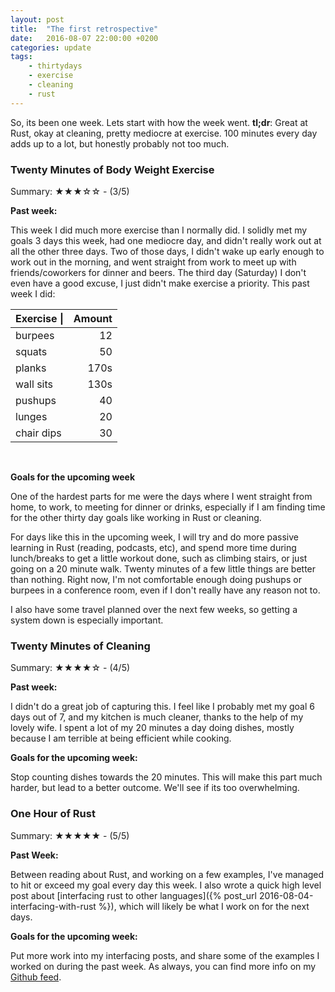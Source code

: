 ```yaml
---
layout: post
title:  "The first retrospective"
date:   2016-08-07 22:00:00 +0200
categories: update
tags:
    - thirtydays
    - exercise
    - cleaning
    - rust
---
```


So, its been one week. Lets start with how the week went. **tl;dr**: Great at Rust, okay at cleaning, pretty mediocre at exercise. 100 minutes every day adds up to a lot, but honestly probably not too much.

### Twenty Minutes of Body Weight Exercise

Summary: &#9733;&#9733;&#9733;&#9734;&#9734; - (3/5)

**Past week:**

This week I did much more exercise than I normally did. I solidly met my goals 3 days this week, had one mediocre day, and didn't really work out at all the other three days. Two of those days, I didn't wake up early enough to work out in the morning, and went straight from work to meet up with friends/coworkers for dinner and beers. The third day (Saturday) I don't even have a good excuse, I just didn't make exercise a priority. This past week I did:

Exercise \| | Amount
:-----------|---------:
burpees     | 12
squats      | 50
planks      | 170s
wall sits   | 130s
pushups     | 40
lunges      | 20
chair dips  | 30

<br>

**Goals for the upcoming week**

One of the hardest parts for me were the days where I went straight from home, to work, to meeting for dinner or drinks, especially if I am finding time for the other thirty day goals like working in Rust or cleaning.

For days like this in the upcoming week, I will try and do more passive learning in Rust (reading, podcasts, etc), and spend more time during lunch/breaks to get a little workout done, such as climbing stairs, or just going on a 20 minute walk. Twenty minutes of a few little things are better than nothing. Right now, I'm not comfortable enough doing pushups or burpees in a conference room, even if I don't really have any reason not to.

I also have some travel planned over the next few weeks, so getting a system down is especially important.

### Twenty Minutes of Cleaning

Summary: &#9733;&#9733;&#9733;&#9733;&#9734; - (4/5)

**Past week:**

I didn't do a great job of capturing this. I feel like I probably met my goal 6 days out of 7, and my kitchen is much cleaner, thanks to the help of my lovely wife. I spent a lot of my 20 minutes a day doing dishes, mostly because I am terrible at being efficient while cooking.

**Goals for the upcoming week:**

Stop counting dishes towards the 20 minutes. This will make this part much harder, but lead to a better outcome. We'll see if its too overwhelming.

### One Hour of Rust

Summary: &#9733;&#9733;&#9733;&#9733;&#9733; - (5/5)

**Past Week:**

Between reading about Rust, and working on a few examples, I've managed to hit or exceed my goal every day this week. I also wrote a quick high level post about [interfacing rust to other languages]({% post_url 2016-08-04-interfacing-with-rust %}), which will likely be what I work on for the next days.

**Goals for the upcoming week:**

Put more work into my interfacing posts, and share some of the examples I worked on during the past week. As always, you can find more info on my [Github feed](https://github.com/jamesmunns?tab=activity).

